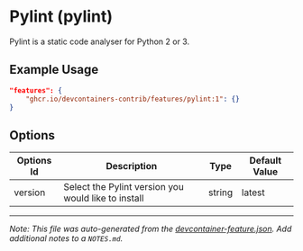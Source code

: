 
# Pylint (pylint)

Pylint is a static code analyser for Python 2 or 3.

## Example Usage

```json
"features": {
    "ghcr.io/devcontainers-contrib/features/pylint:1": {}
}
```

## Options

| Options Id | Description | Type | Default Value |
|-----|-----|-----|-----|
| version | Select the Pylint version you would like to install | string | latest |



---

_Note: This file was auto-generated from the [devcontainer-feature.json](https://github.com/devcontainers-contrib/features/blob/main/src/pylint/devcontainer-feature.json).  Add additional notes to a `NOTES.md`._
